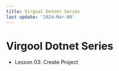```yaml
---
title: Virgool Dotnet Series
last update: '2024-Mar-09'
---
```


# Virgool Dotnet Series

- Lesson 03: Create Project
